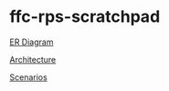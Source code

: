 # ffc-rps-scratchpad

[ER Diagram](./er-diagram.md)

[Architecture](./architecture.md)

[Scenarios](./scenarios.md)

